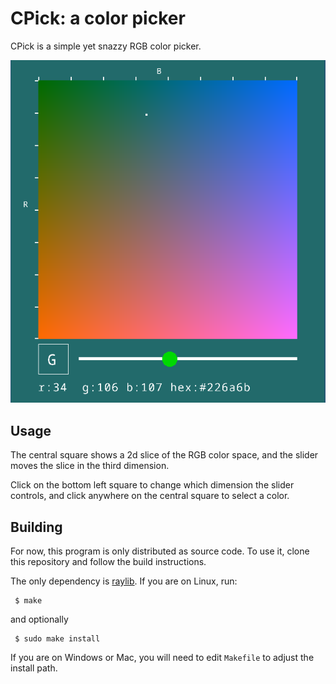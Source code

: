 # CPick: a color picker

CPick is a simple yet snazzy RGB color picker.

![screenshot](cpick.png)

Usage
-----
The central square shows a 2d slice of the RGB color space, and the slider
moves the slice in the third dimension. 

Click on the bottom left square to change which dimension the slider controls,
and click anywhere on the central square to select a color.

Building
--------
For now, this program is only distributed as source code. To use it, clone this
repository and follow the build instructions.

The only dependency is [raylib](https://www.raylib.com/). If you are on Linux,
run:

     $ make

and optionally

     $ sudo make install

If you are on Windows or Mac, you will need to edit `Makefile` to adjust
the install path.
